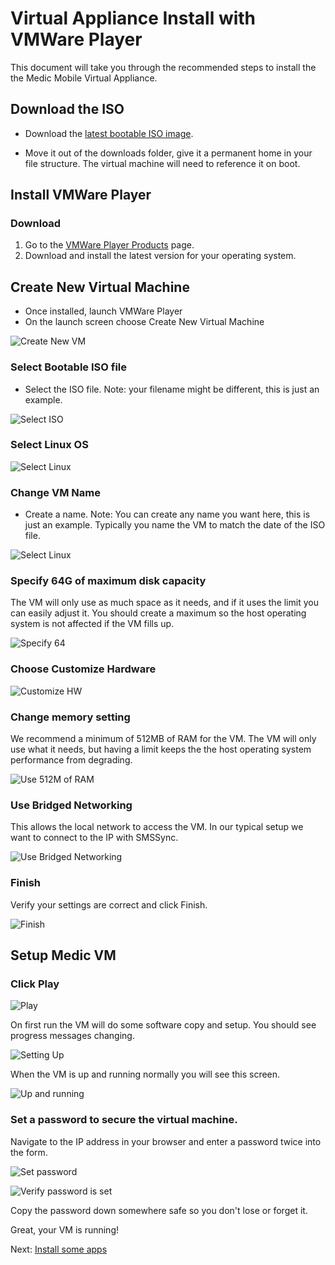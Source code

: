 # Virtual Appliance Install with VMWare Player

This document will take you through the recommended steps to install the 
the Medic Mobile Virtual Appliance.

## Download the ISO

* Download the [latest bootable ISO image](http://dev.medicmobile.org/mmva/mmva-x86-current.iso).

* Move it out of the downloads folder, give it a permanent home in your file
  structure.  The virtual machine will need to reference it on boot.

## Install VMWare Player

### Download 

1. Go to the [VMWare Player Products](http://www.vmware.com/products/player/) page.
2. Download and install the latest version for your operating system.

## Create New Virtual Machine

* Once installed, launch VMWare Player
* On the launch screen choose Create New Virtual Machine

![Create New VM](img/vm/create_new_vm.png)

### Select Bootable ISO file

* Select the ISO file.  Note: your filename might be different, this is just an example.

![Select ISO](img/vm/select_iso.png)

### Select Linux OS

![Select Linux](img/vm/select_other_linux.png)

### Change VM Name
 
* Create a name.  Note: You can create any name you want here, this is just an
example. Typically you name the VM to match the date of the ISO file.

![Select Linux](img/vm/change_vm_name.png)

### Specify 64G of maximum disk capacity

The VM will only use as much space as it needs, and if it uses the limit you
can easily adjust it.  You should create a maximum so the host operating system
is not affected if the VM fills up.

![Specify 64](img/vm/64G_of_disk.png)

### Choose Customize Hardware

![Customize HW](img/vm/customize_hw.png)

### Change memory setting

We recommend a minimum of 512MB of RAM for the VM. The VM will only use what it
needs, but having a limit keeps the the host operating system performance from
degrading.

![Use 512M of RAM](img/vm/512M_of_ram.png)

### Use Bridged Networking

This allows the local network to access the VM. In our typical setup we want to
connect to the IP with SMSSync.

![Use Bridged Networking](img/vm/bridged_networking.png)

### Finish

Verify your settings are correct and click Finish.

![Finish](img/vm/finish.png)

## Setup Medic VM

### Click Play

![Play](img/vm/play.png)

On first run the VM will do some software copy and setup.  You should see progress messages changing.

![Setting Up](img/vm/setting_up_software.png)

When the VM is up and running normally you will see this screen.

![Up and running](img/vm/up_and_running.png)

### Set a password to secure the virtual machine.

Navigate to the IP address in your browser and enter a password twice into the form.

![Set password](img/vm/set_password.png)

![Verify password is set](img/vm/verify_password_set.png)

Copy the password down somewhere safe so you don't lose or forget it.

Great, your VM is running! 

Next: [Install some apps](garden.md)
